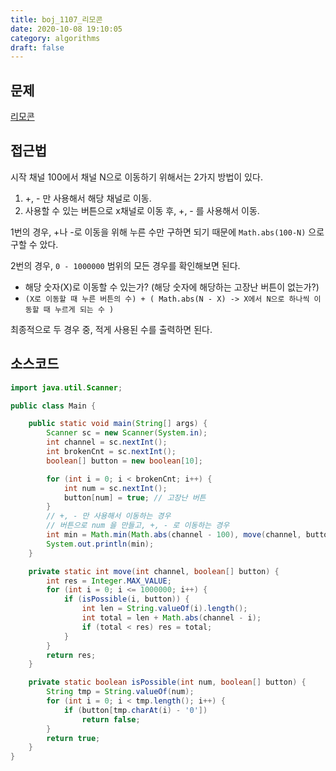 ```yaml
---
title: boj_1107_리모콘
date: 2020-10-08 19:10:05
category: algorithms
draft: false
---
```



## 문제
[리모콘](https://www.acmicpc.net/problem/1107)

## 접근법
시작 채널 100에서 채널 N으로 이동하기 위해서는 2가지 방법이 있다.

1. +, - 만 사용해서 해당 채널로 이동.
2. 사용할 수 있는 버튼으로 x채널로 이동 후, +, - 를 사용해서 이동.


1번의 경우, +나 -로 이동을 위해 누른 수만 구하면 되기 때문에 `Math.abs(100-N)` 으로 구할 수 았다.

2번의 경우, `0 - 1000000` 범위의 모든 경우를 확인해보면 된다.
- 해당 숫자(X)로 이동할 수 있는가? (해당 숫자에 해당하는 고장난 버튼이 없는가?)
- `(X로 이동할 때 누른 버튼의 수) + ( Math.abs(N - X) -> X에서 N으로 하나씩 이동할 때 누르게 되는 수 )`

최종적으로 두 경우 중, 적게 사용된 수를 출력하면 된다.


## 소스코드

```java
import java.util.Scanner;

public class Main {

    public static void main(String[] args) {
        Scanner sc = new Scanner(System.in);
        int channel = sc.nextInt();
        int brokenCnt = sc.nextInt();
        boolean[] button = new boolean[10];

        for (int i = 0; i < brokenCnt; i++) {
            int num = sc.nextInt();
            button[num] = true; // 고장난 버튼
        }
        // +, - 만 사용해서 이동하는 경우
        // 버튼으로 num 을 만들고, +, - 로 이동하는 경우
        int min = Math.min(Math.abs(channel - 100), move(channel, button));
        System.out.println(min);
    }

    private static int move(int channel, boolean[] button) {
        int res = Integer.MAX_VALUE;
        for (int i = 0; i <= 1000000; i++) {
            if (isPossible(i, button)) {
                int len = String.valueOf(i).length();
                int total = len + Math.abs(channel - i);
                if (total < res) res = total;
            }
        }
        return res;
    }

    private static boolean isPossible(int num, boolean[] button) {
        String tmp = String.valueOf(num);
        for (int i = 0; i < tmp.length(); i++) {
            if (button[tmp.charAt(i) - '0'])
                return false;
        }
        return true;
    }
}

```